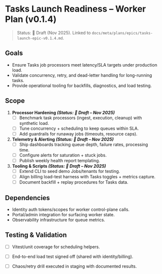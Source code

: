 # Tasks Launch Readiness – Worker Plan (v0.1.4)

> Status: 📝 Draft (Nov 2025). Linked to `docs/meta/plans/epics/tasks-launch-epic-v0.1.4.md`.

## Goals
- Ensure Tasks job processors meet latency/SLA targets under production load.
- Validate concurrency, retry, and dead-letter handling for long-running tasks.
- Provide operational tooling for backfills, diagnostics, and load testing.

## Scope
1. **Processor Hardening *(Status: 📝 Draft – Nov 2025)***
   - [ ] Benchmark task processors (ingest, execution, cleanup) with synthetic load.
   - [ ] Tune concurrency + scheduling to keep queues within SLA.
   - [ ] Add guardrails for runaway jobs (timeouts, resource caps).
2. **Telemetry & Alerting *(Status: 📝 Draft – Nov 2025)***
   - [ ] Ship dashboards tracking queue depth, failure rates, processing time.
   - [ ] Configure alerts for saturation + stuck jobs.
   - [ ] Publish weekly health report templating.
3. **Tooling & Scripts *(Status: 📝 Draft – Nov 2025)***
   - [ ] Extend CLI to seed demo Jobs/tenants for testing.
   - [ ] Align billing load-test harness with Tasks toggles + metrics capture.
   - [ ] Document backfill + replay procedures for Tasks data.

## Dependencies
- Identity auth tokens/scopes for worker control-plane calls.
- Portal/admin integration for surfacing worker state.
- Observability infrastructure for queue metrics.

## Testing & Validation
- [ ] Vitest/unit coverage for scheduling helpers.
- [ ] End-to-end load test signed off (shared with identity/billing).
- [ ] Chaos/retry drill executed in staging with documented results.

